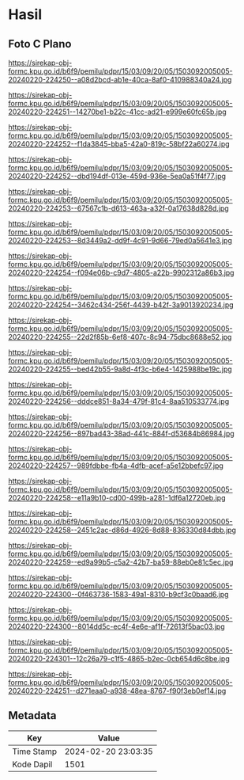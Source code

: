 # Hasil

## Foto C Plano

https://sirekap-obj-formc.kpu.go.id/b6f9/pemilu/pdpr/15/03/09/20/05/1503092005005-20240220-224250--a08d2bcd-ab1e-40ca-8af0-410988340a24.jpg

https://sirekap-obj-formc.kpu.go.id/b6f9/pemilu/pdpr/15/03/09/20/05/1503092005005-20240220-224251--14270be1-b22c-41cc-ad21-e999e60fc65b.jpg

https://sirekap-obj-formc.kpu.go.id/b6f9/pemilu/pdpr/15/03/09/20/05/1503092005005-20240220-224252--f1da3845-bba5-42a0-819c-58bf22a60274.jpg

https://sirekap-obj-formc.kpu.go.id/b6f9/pemilu/pdpr/15/03/09/20/05/1503092005005-20240220-224252--dbd194df-013e-459d-936e-5ea0a51f4f77.jpg

https://sirekap-obj-formc.kpu.go.id/b6f9/pemilu/pdpr/15/03/09/20/05/1503092005005-20240220-224253--67567c1b-d613-463a-a32f-0a17638d828d.jpg

https://sirekap-obj-formc.kpu.go.id/b6f9/pemilu/pdpr/15/03/09/20/05/1503092005005-20240220-224253--8d3449a2-dd9f-4c91-9d66-79ed0a5641e3.jpg

https://sirekap-obj-formc.kpu.go.id/b6f9/pemilu/pdpr/15/03/09/20/05/1503092005005-20240220-224254--f094e06b-c9d7-4805-a22b-9902312a86b3.jpg

https://sirekap-obj-formc.kpu.go.id/b6f9/pemilu/pdpr/15/03/09/20/05/1503092005005-20240220-224254--3462c434-256f-4439-b42f-3a9013920234.jpg

https://sirekap-obj-formc.kpu.go.id/b6f9/pemilu/pdpr/15/03/09/20/05/1503092005005-20240220-224255--22d2f85b-6ef8-407c-8c94-75dbc8688e52.jpg

https://sirekap-obj-formc.kpu.go.id/b6f9/pemilu/pdpr/15/03/09/20/05/1503092005005-20240220-224255--bed42b55-9a8d-4f3c-b6e4-1425988be19c.jpg

https://sirekap-obj-formc.kpu.go.id/b6f9/pemilu/pdpr/15/03/09/20/05/1503092005005-20240220-224256--dddce851-8a34-479f-81c4-8aa510533774.jpg

https://sirekap-obj-formc.kpu.go.id/b6f9/pemilu/pdpr/15/03/09/20/05/1503092005005-20240220-224256--897bad43-38ad-441c-884f-d53684b86984.jpg

https://sirekap-obj-formc.kpu.go.id/b6f9/pemilu/pdpr/15/03/09/20/05/1503092005005-20240220-224257--989fdbbe-fb4a-4dfb-acef-a5e12bbefc97.jpg

https://sirekap-obj-formc.kpu.go.id/b6f9/pemilu/pdpr/15/03/09/20/05/1503092005005-20240220-224258--e11a9b10-cd00-499b-a281-1df6a12720eb.jpg

https://sirekap-obj-formc.kpu.go.id/b6f9/pemilu/pdpr/15/03/09/20/05/1503092005005-20240220-224258--2451c2ac-d86d-4926-8d88-836330d84dbb.jpg

https://sirekap-obj-formc.kpu.go.id/b6f9/pemilu/pdpr/15/03/09/20/05/1503092005005-20240220-224259--ed9a99b5-c5a2-42b7-ba59-88eb0e81c5ec.jpg

https://sirekap-obj-formc.kpu.go.id/b6f9/pemilu/pdpr/15/03/09/20/05/1503092005005-20240220-224300--0f463736-1583-49a1-8310-b9cf3c0baad6.jpg

https://sirekap-obj-formc.kpu.go.id/b6f9/pemilu/pdpr/15/03/09/20/05/1503092005005-20240220-224300--8014dd5c-ec4f-4e6e-af1f-72613f5bac03.jpg

https://sirekap-obj-formc.kpu.go.id/b6f9/pemilu/pdpr/15/03/09/20/05/1503092005005-20240220-224301--12c26a79-c1f5-4865-b2ec-0cb654d6c8be.jpg

https://sirekap-obj-formc.kpu.go.id/b6f9/pemilu/pdpr/15/03/09/20/05/1503092005005-20240220-224251--d271eaa0-a938-48ea-8767-f90f3eb0ef14.jpg


## Metadata

| Key        | Value               |
| ---------- | ------------------- |
| Time Stamp | 2024-02-20 23:03:35 |
| Kode Dapil | 1501                |



